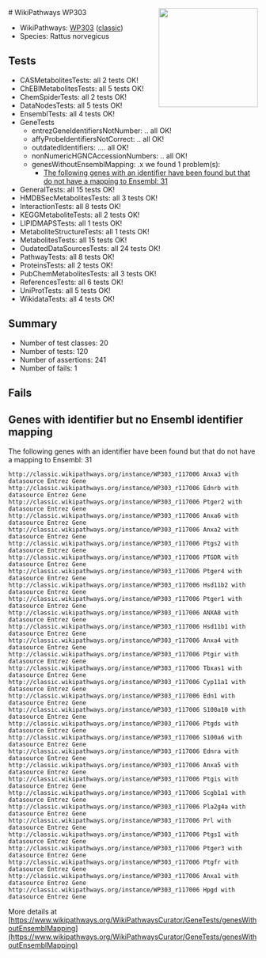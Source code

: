 <img style="float: right; width: 200px" src="https://upload.wikimedia.org/wikipedia/commons/thumb/8/83/Wplogo_with_text_500.png/640px-Wplogo_with_text_500.png" />
# WikiPathways WP303

* WikiPathways: [WP303](https://wikipathways.org/pathways/WP303) ([classic](https://classic.wikipathways.org/instance/WP303))
* Species: Rattus norvegicus
## Tests
* CASMetabolitesTests: all 2 tests OK!
* ChEBIMetabolitesTests: all 5 tests OK!
* ChemSpiderTests: all 2 tests OK!
* DataNodesTests: all 5 tests OK!
* EnsemblTests: all 4 tests OK!
* GeneTests
    * entrezGeneIdentifiersNotNumber: .. all OK!
    * affyProbeIdentifiersNotCorrect: .. all OK!
    * outdatedIdentifiers: .... all OK!
    * nonNumericHGNCAccessionNumbers: .. all OK!
    * genesWithoutEnsemblMapping: .x we found 1 problem(s):
        * [The following genes with an identifier have been found but that do not have a mapping to Ensembl: 31](#c4e5434c)
* GeneralTests: all 15 tests OK!
* HMDBSecMetabolitesTests: all 3 tests OK!
* InteractionTests: all 8 tests OK!
* KEGGMetaboliteTests: all 2 tests OK!
* LIPIDMAPSTests: all 1 tests OK!
* MetaboliteStructureTests: all 1 tests OK!
* MetabolitesTests: all 15 tests OK!
* OudatedDataSourcesTests: all 24 tests OK!
* PathwayTests: all 8 tests OK!
* ProteinsTests: all 2 tests OK!
* PubChemMetabolitesTests: all 3 tests OK!
* ReferencesTests: all 6 tests OK!
* UniProtTests: all 5 tests OK!
* WikidataTests: all 4 tests OK!


## Summary

* Number of test classes: 20
* Number of tests: 120
* Number of assertions: 241
* Number of fails: 1

## Fails

<a name="c4e5434c" />

## Genes with identifier but no Ensembl identifier mapping

The following genes with an identifier have been found but that do not have a mapping to Ensembl: 31
```
http://classic.wikipathways.org/instance/WP303_r117006 Anxa3 with datasource Entrez Gene
http://classic.wikipathways.org/instance/WP303_r117006 Ednrb with datasource Entrez Gene
http://classic.wikipathways.org/instance/WP303_r117006 Ptger2 with datasource Entrez Gene
http://classic.wikipathways.org/instance/WP303_r117006 Anxa6 with datasource Entrez Gene
http://classic.wikipathways.org/instance/WP303_r117006 Anxa2 with datasource Entrez Gene
http://classic.wikipathways.org/instance/WP303_r117006 Ptgs2 with datasource Entrez Gene
http://classic.wikipathways.org/instance/WP303_r117006 PTGDR with datasource Entrez Gene
http://classic.wikipathways.org/instance/WP303_r117006 Ptger4 with datasource Entrez Gene
http://classic.wikipathways.org/instance/WP303_r117006 Hsd11b2 with datasource Entrez Gene
http://classic.wikipathways.org/instance/WP303_r117006 Ptger1 with datasource Entrez Gene
http://classic.wikipathways.org/instance/WP303_r117006 ANXA8 with datasource Entrez Gene
http://classic.wikipathways.org/instance/WP303_r117006 Hsd11b1 with datasource Entrez Gene
http://classic.wikipathways.org/instance/WP303_r117006 Anxa4 with datasource Entrez Gene
http://classic.wikipathways.org/instance/WP303_r117006 Ptgir with datasource Entrez Gene
http://classic.wikipathways.org/instance/WP303_r117006 Tbxas1 with datasource Entrez Gene
http://classic.wikipathways.org/instance/WP303_r117006 Cyp11a1 with datasource Entrez Gene
http://classic.wikipathways.org/instance/WP303_r117006 Edn1 with datasource Entrez Gene
http://classic.wikipathways.org/instance/WP303_r117006 S100a10 with datasource Entrez Gene
http://classic.wikipathways.org/instance/WP303_r117006 Ptgds with datasource Entrez Gene
http://classic.wikipathways.org/instance/WP303_r117006 S100a6 with datasource Entrez Gene
http://classic.wikipathways.org/instance/WP303_r117006 Ednra with datasource Entrez Gene
http://classic.wikipathways.org/instance/WP303_r117006 Anxa5 with datasource Entrez Gene
http://classic.wikipathways.org/instance/WP303_r117006 Ptgis with datasource Entrez Gene
http://classic.wikipathways.org/instance/WP303_r117006 Scgb1a1 with datasource Entrez Gene
http://classic.wikipathways.org/instance/WP303_r117006 Pla2g4a with datasource Entrez Gene
http://classic.wikipathways.org/instance/WP303_r117006 Prl with datasource Entrez Gene
http://classic.wikipathways.org/instance/WP303_r117006 Ptgs1 with datasource Entrez Gene
http://classic.wikipathways.org/instance/WP303_r117006 Ptger3 with datasource Entrez Gene
http://classic.wikipathways.org/instance/WP303_r117006 Ptgfr with datasource Entrez Gene
http://classic.wikipathways.org/instance/WP303_r117006 Anxa1 with datasource Entrez Gene
http://classic.wikipathways.org/instance/WP303_r117006 Hpgd with datasource Entrez Gene
```

More details at [https://www.wikipathways.org/WikiPathwaysCurator/GeneTests/genesWithoutEnsemblMapping](https://www.wikipathways.org/WikiPathwaysCurator/GeneTests/genesWithoutEnsemblMapping)

